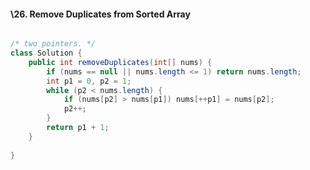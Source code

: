 #### \26. Remove Duplicates from Sorted Array

```java

/* two pointers. */
class Solution {
    public int removeDuplicates(int[] nums) {
        if (nums == null || nums.length <= 1) return nums.length;
        int p1 = 0, p2 = 1;
        while (p2 < nums.length) {
            if (nums[p2] > nums[p1]) nums[++p1] = nums[p2];
            p2++;
        }
        return p1 + 1;
    }
    
}
```

